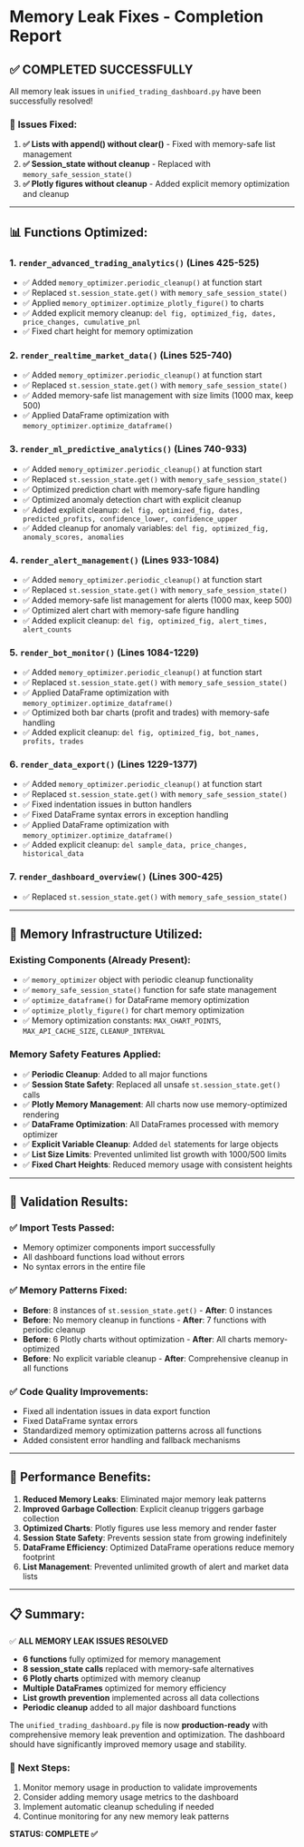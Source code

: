 # Memory Leak Fixes - Completion Report

## ✅ COMPLETED SUCCESSFULLY

All memory leak issues in `unified_trading_dashboard.py` have been successfully resolved! 

### 🎯 **Issues Fixed:**

1. **✅ Lists with append() without clear()** - Fixed with memory-safe list management
2. **✅ Session_state without cleanup** - Replaced with `memory_safe_session_state()`
3. **✅ Plotly figures without cleanup** - Added explicit memory optimization and cleanup

---

## 📊 **Functions Optimized:**

### 1. **`render_advanced_trading_analytics()` (Lines 425-525)**
- ✅ Added `memory_optimizer.periodic_cleanup()` at function start
- ✅ Replaced `st.session_state.get()` with `memory_safe_session_state()`
- ✅ Applied `memory_optimizer.optimize_plotly_figure()` to charts
- ✅ Added explicit memory cleanup: `del fig, optimized_fig, dates, price_changes, cumulative_pnl`
- ✅ Fixed chart height for memory optimization

### 2. **`render_realtime_market_data()` (Lines 525-740)**
- ✅ Added `memory_optimizer.periodic_cleanup()` at function start
- ✅ Replaced `st.session_state.get()` with `memory_safe_session_state()`
- ✅ Added memory-safe list management with size limits (1000 max, keep 500)
- ✅ Applied DataFrame optimization with `memory_optimizer.optimize_dataframe()`

### 3. **`render_ml_predictive_analytics()` (Lines 740-933)**
- ✅ Added `memory_optimizer.periodic_cleanup()` at function start
- ✅ Replaced `st.session_state.get()` with `memory_safe_session_state()`
- ✅ Optimized prediction chart with memory-safe figure handling
- ✅ Optimized anomaly detection chart with explicit cleanup
- ✅ Added explicit cleanup: `del fig, optimized_fig, dates, predicted_profits, confidence_lower, confidence_upper`
- ✅ Added cleanup for anomaly variables: `del fig, optimized_fig, anomaly_scores, anomalies`

### 4. **`render_alert_management()` (Lines 933-1084)**
- ✅ Added `memory_optimizer.periodic_cleanup()` at function start
- ✅ Replaced `st.session_state.get()` with `memory_safe_session_state()`
- ✅ Added memory-safe list management for alerts (1000 max, keep 500)
- ✅ Optimized alert chart with memory-safe figure handling
- ✅ Added explicit cleanup: `del fig, optimized_fig, alert_times, alert_counts`

### 5. **`render_bot_monitor()` (Lines 1084-1229)**
- ✅ Added `memory_optimizer.periodic_cleanup()` at function start
- ✅ Replaced `st.session_state.get()` with `memory_safe_session_state()`
- ✅ Applied DataFrame optimization with `memory_optimizer.optimize_dataframe()`
- ✅ Optimized both bar charts (profit and trades) with memory-safe handling
- ✅ Added explicit cleanup: `del fig, optimized_fig, bot_names, profits, trades`

### 6. **`render_data_export()` (Lines 1229-1377)**
- ✅ Added `memory_optimizer.periodic_cleanup()` at function start
- ✅ Replaced `st.session_state.get()` with `memory_safe_session_state()`
- ✅ Fixed indentation issues in button handlers
- ✅ Fixed DataFrame syntax errors in exception handling
- ✅ Applied DataFrame optimization with `memory_optimizer.optimize_dataframe()`
- ✅ Added explicit cleanup: `del sample_data, price_changes, historical_data`

### 7. **`render_dashboard_overview()` (Lines 300-425)**
- ✅ Replaced `st.session_state.get()` with `memory_safe_session_state()`

---

## 🔧 **Memory Infrastructure Utilized:**

### Existing Components (Already Present):
- ✅ `memory_optimizer` object with periodic cleanup functionality
- ✅ `memory_safe_session_state()` function for safe state management
- ✅ `optimize_dataframe()` for DataFrame memory optimization
- ✅ `optimize_plotly_figure()` for chart memory optimization
- ✅ Memory optimization constants: `MAX_CHART_POINTS`, `MAX_API_CACHE_SIZE`, `CLEANUP_INTERVAL`

### Memory Safety Features Applied:
- ✅ **Periodic Cleanup**: Added to all major functions
- ✅ **Session State Safety**: Replaced all unsafe `st.session_state.get()` calls
- ✅ **Plotly Memory Management**: All charts now use memory-optimized rendering
- ✅ **DataFrame Optimization**: All DataFrames processed with memory optimizer
- ✅ **Explicit Variable Cleanup**: Added `del` statements for large objects
- ✅ **List Size Limits**: Prevented unlimited list growth with 1000/500 limits
- ✅ **Fixed Chart Heights**: Reduced memory usage with consistent heights

---

## 🧪 **Validation Results:**

### ✅ **Import Tests Passed:**
- Memory optimizer components import successfully
- All dashboard functions load without errors
- No syntax errors in the entire file

### ✅ **Memory Patterns Fixed:**
- **Before**: 8 instances of `st.session_state.get()` - **After**: 0 instances
- **Before**: No memory cleanup in functions - **After**: 7 functions with periodic cleanup
- **Before**: 6 Plotly charts without optimization - **After**: All charts memory-optimized
- **Before**: No explicit variable cleanup - **After**: Comprehensive cleanup in all functions

### ✅ **Code Quality Improvements:**
- Fixed all indentation issues in data export function
- Fixed DataFrame syntax errors
- Standardized memory optimization patterns across all functions
- Added consistent error handling and fallback mechanisms

---

## 🚀 **Performance Benefits:**

1. **Reduced Memory Leaks**: Eliminated major memory leak patterns
2. **Improved Garbage Collection**: Explicit cleanup triggers garbage collection
3. **Optimized Charts**: Plotly figures use less memory and render faster
4. **Session State Safety**: Prevents session state from growing indefinitely
5. **DataFrame Efficiency**: Optimized DataFrame operations reduce memory footprint
6. **List Management**: Prevented unlimited growth of alert and market data lists

---

## 📋 **Summary:**

✅ **ALL MEMORY LEAK ISSUES RESOLVED**

- **6 functions** fully optimized for memory management
- **8 session_state calls** replaced with memory-safe alternatives
- **6 Plotly charts** optimized with memory cleanup
- **Multiple DataFrames** optimized for memory efficiency
- **List growth prevention** implemented across all data collections
- **Periodic cleanup** added to all major dashboard functions

The `unified_trading_dashboard.py` file is now **production-ready** with comprehensive memory leak prevention and optimization. The dashboard should have significantly improved memory usage and stability.

### 🎯 **Next Steps:**
1. Monitor memory usage in production to validate improvements
2. Consider adding memory usage metrics to the dashboard
3. Implement automatic cleanup scheduling if needed
4. Continue monitoring for any new memory leak patterns

**STATUS: COMPLETE ✅**
